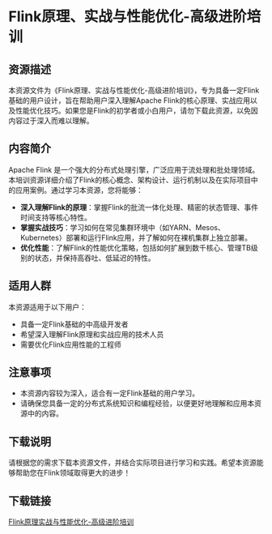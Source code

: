 # Flink原理、实战与性能优化-高级进阶培训

## 资源描述

本资源文件为《Flink原理、实战与性能优化-高级进阶培训》，专为具备一定Flink基础的用户设计，旨在帮助用户深入理解Apache Flink的核心原理、实战应用以及性能优化技巧。如果您是Flink的初学者或小白用户，请勿下载此资源，以免因内容过于深入而难以理解。

## 内容简介

Apache Flink 是一个强大的分布式处理引擎，广泛应用于流处理和批处理领域。本培训资源详细介绍了Flink的核心概念、架构设计、运行机制以及在实际项目中的应用案例。通过学习本资源，您将能够：

- **深入理解Flink的原理**：掌握Flink的批流一体化处理、精密的状态管理、事件时间支持等核心特性。
- **掌握实战技巧**：学习如何在常见集群环境中（如YARN、Mesos、Kubernetes）部署和运行Flink应用，并了解如何在裸机集群上独立部署。
- **优化性能**：了解Flink的性能优化策略，包括如何扩展到数千核心、管理TB级别的状态，并保持高吞吐、低延迟的特性。

## 适用人群

本资源适用于以下用户：

- 具备一定Flink基础的中高级开发者
- 希望深入理解Flink原理和实战应用的技术人员
- 需要优化Flink应用性能的工程师

## 注意事项

- 本资源内容较为深入，适合有一定Flink基础的用户学习。
- 请确保您具备一定的分布式系统知识和编程经验，以便更好地理解和应用本资源中的内容。

## 下载说明

请根据您的需求下载本资源文件，并结合实际项目进行学习和实践。希望本资源能够帮助您在Flink领域取得更大的进步！

## 下载链接

[Flink原理实战与性能优化-高级进阶培训](https://pan.quark.cn/s/d80304f3009e)